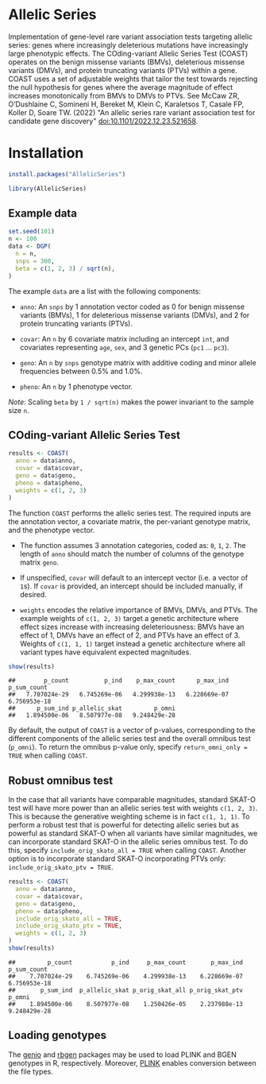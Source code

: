 # Allelic Series

Implementation of gene-level rare variant association tests targeting allelic series: genes where increasingly deleterious mutations have increasingly large phenotypic effects. The COding-variant Allelic Series Test (COAST) operates on the benign missense variants (BMVs), deleterious missense variants (DMVs), and protein truncating variants (PTVs) within a gene. COAST uses a set of adjustable weights that tailor the test towards rejecting the null hypothesis for genes where the average magnitude of effect increases monotonically from BMVs to DMVs to PTVs. See McCaw ZR, O’Dushlaine C, Somineni H, Bereket M, Klein C, Karaletsos T, Casale FP, Koller D, Soare TW. (2022) "An allelic series rare variant association test for candidate gene discovery" [doi:10.1101/2022.12.23.521658](https://www.biorxiv.org/content/10.1101/2022.12.23.521658v2). 

# Installation

``` r
install.packages("AllelicSeries")
```

``` r
library(AllelicSeries)
```

## Example data

``` r
set.seed(101)
n <- 100
data <- DGP(
  n = n,
  snps = 300,
  beta = c(1, 2, 3) / sqrt(n),
)
```

The example `data` are a list with the following components:

- `anno`: An `snps` by 1 annotation vector coded as 0 for benign
  missense variants (BMVs), 1 for deleterious missense variants (DMVs),
  and 2 for protein truncating variants (PTVs).

- `covar`: An `n` by 6 covariate matrix including an intercept `int`,
  and covariates representing `age`, `sex`, and 3 genetic PCs (`pc1` …
  `pc3`).

- `geno`: An `n` by `snps` genotype matrix with additive coding and
  minor allele frequencies between 0.5% and 1.0%.

- `pheno`: An `n` by 1 phenotype vector.

*Note*: Scaling `beta` by `1 / sqrt(n)` makes the power invariant to the
sample size `n`.

## COding-variant Allelic Series Test

``` r
results <- COAST(
  anno = data$anno,
  covar = data$covar,
  geno = data$geno,
  pheno = data$pheno,
  weights = c(1, 2, 3)
)
```

The function `COAST` performs the allelic series test. The required
inputs are the annotation vector, a covariate matrix, the per-variant
genotype matrix, and the phenotype vector.

- The function assumes 3 annotation categories, coded as: `0`, `1`, `2`.
  The length of `anno` should match the number of columns of the
  genotype matrix `geno`.

- If unspecified, `covar` will default to an intercept vector (i.e. a
  vector of `1`s). If `covar` is provided, an intercept should be
  included manually, if desired.

- `weights` encodes the relative importance of BMVs, DMVs, and PTVs. The
  example weights of `c(1, 2, 3)` target a genetic architecture where effect sizes increase with increasing deleteriousness:
  BMVs have an effect of 1, DMVs have an effect of 2, and PTVs have an effect of 3. Weights of
  `c(1, 1, 1)` target instead a genetic architecture where all variant
  types have equivalent expected magnitudes.

``` r
show(results)
```

    ##        p_count          p_ind    p_max_count      p_max_ind    p_sum_count 
    ##   7.707024e-29   6.745269e-06   4.299938e-13   6.228669e-07   6.756953e-18 
    ##      p_sum_ind p_allelic_skat         p_omni 
    ##   1.894500e-06   8.507977e-08   9.248429e-28

By default, the output of `COAST` is a vector of p-values, corresponding
to the different components of the allelic series test and the overall
omnibus test (`p_omni`). To return the omnibus p-value only, specify
`return_omni_only = TRUE` when calling `COAST`.

## Robust omnibus test

In the case that all variants have comparable magnitudes, standard
SKAT-O test will have more power than an allelic series test with
weights `c(1, 2, 3)`. This is because the generative weighting scheme is
in fact `c(1, 1, 1)`. To perform a robust test that is powerful for
detecting allelic series but as powerful as standard SKAT-O when all
variants have similar magnitudes, we can incorporate standard SKAT-O in
the allelic series omnibus test. To do this, specify
`include_orig_skato_all = TRUE` when calling `COAST`. Another option is
to incorporate standard SKAT-O incorporating PTVs only:
`include_orig_skato_ptv = TRUE`.

``` r
results <- COAST(
  anno = data$anno,
  covar = data$covar,
  geno = data$geno,
  pheno = data$pheno,
  include_orig_skato_all = TRUE,
  include_orig_skato_ptv = TRUE,
  weights = c(1, 2, 3)
)
show(results)
```

    ##         p_count           p_ind     p_max_count       p_max_ind     p_sum_count 
    ##    7.707024e-29    6.745269e-06    4.299938e-13    6.228669e-07    6.756953e-18 
    ##       p_sum_ind  p_allelic_skat p_orig_skat_all p_orig_skat_ptv          p_omni 
    ##    1.894500e-06    8.507977e-08    1.250426e-05    2.237988e-13    9.248429e-28

## Loading genotypes

The [genio](https://CRAN.R-project.org/package=genio) and [rbgen](https://enkre.net/cgi-bin/code/bgen/wiki?name=rbgen) packages may be used to load PLINK and BGEN genotypes in R, respectively. Moreover, [PLINK](https://www.cog-genomics.org/plink/2.0/) enables conversion between the file types.
